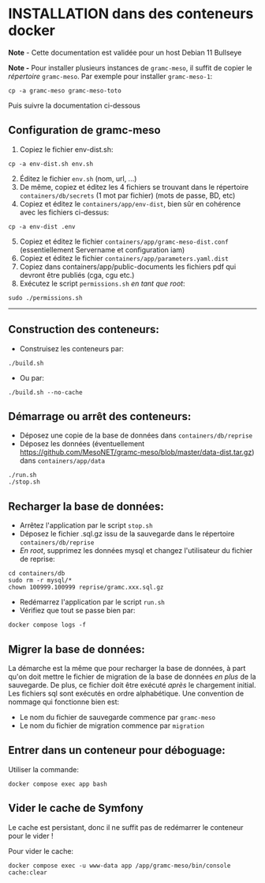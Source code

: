 
# INSTALLATION dans des conteneurs docker

**Note** - Cette documentation est validée pour un host Debian 11 Bullseye

**Note -** Pour installer plusieurs instances de `gramc-meso`, il suffit de copier le *répertoire* `gramc-meso`. Par exemple pour installer `gramc-meso-1`:

```
cp -a gramc-meso gramc-meso-toto
```

Puis suivre la documentation ci-dessous

Configuration de gramc-meso
-----
1. Copiez le fichier env-dist.sh:
```
cp -a env-dist.sh env.sh
```
2. Éditez le fichier `env.sh` (nom, url, ...)
3. De même, copiez et éditez les 4 fichiers se trouvant dans le répertoire `containers/db/secrets` (1 mot par fichier) (mots de passe, BD, etc)
4. Copiez et éditez le `containers/app/env-dist`, bien sûr en cohérence avec les fichiers ci-dessus:
```
cp -a env-dist .env
```
5. Copiez et éditez le fichier `containers/app/gramc-meso-dist.conf` (essentiellement Servername et configuration iam)
6. Copiez et éditez le fichier `containers/app/parameters.yaml.dist` 
7. Copiez dans containers/app/public-documents les fichiers pdf qui devront être publiés (cga, cgu etc.)
8. Exécutez le script `permissions.sh` *en tant que root*:
```
sudo ./permissions.sh
```
-----

Construction des conteneurs:
-----

- Construisez les conteneurs par:

```
./build.sh
```
- Ou par:
```
./build.sh --no-cache
```

Démarrage ou arrêt des conteneurs:
-----

- Déposez une copie de la base de données dans `containers/db/reprise`
- Déposez les données (éventuellement https://github.com/MesoNET/gramc-meso/blob/master/data-dist.tar.gz) dans `containers/app/data`

```
./run.sh
./stop.sh
```

Recharger la base de données:
-----

- Arrêtez l'application par le script `stop.sh`
- Déposez le fichier .sql.gz issu de la sauvegarde dans le répertoire `containers/db/reprise`
- *En root*, supprimez les données mysql et changez l'utilisateur du fichier de reprise:
```
cd containers/db
sudo rm -r mysql/*
chown 100999.100999 reprise/gramc.xxx.sql.gz
```
- Redémarrez l'application par le script `run.sh`
- Vérifiez que tout se passe bien par:
```
docker compose logs -f
```

Migrer la base de données:
-----

La démarche est la même que pour recharger la base de données, à part qu'on doit mettre le fichier de migration de la base de données *en plus* de la sauvegarde. De plus, ce fichier doit être exécuté *après* le chargement initial. Les fichiers sql sont exécutés en ordre alphabétique. Une convention de nommage qui fonctionne bien est:
- Le nom du fichier de sauvegarde commence par `gramc-meso`
- Le nom du fichier de migration commence par `migration`

Entrer dans un conteneur pour déboguage:
-----

Utiliser la commande:

```
docker compose exec app bash
```

Vider le cache de Symfony
-----
Le cache est persistant, donc il ne suffit pas de redémarrer le conteneur pour le vider !

Pour vider le cache:

```
docker compose exec -u www-data app /app/gramc-meso/bin/console cache:clear
```

